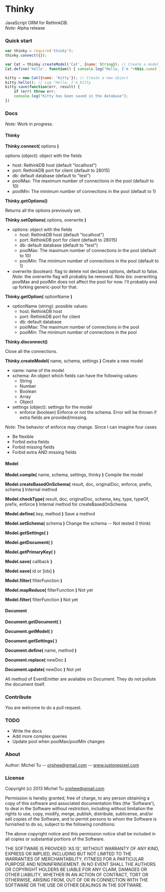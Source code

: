 # Thinky

JavaScript ORM for RethinkDB.  
_Note_: Alpha release

### Quick start 

```javascript
var thinky = require('thinky');
thinky.connect({});

var Cat = thinky.createModel('Cat', {name: String}); // Create a model
Cat.define('hello', function() { console.log("Hello, I'm "+this.name) }); // Create custom methods

kitty = new Cat({name: 'Kitty'}); // Create a new object
kitty.hello(); // Log "Hello, I'm Kitty
kitty.save(function(err, result) {
    if (err) throw err;
    console.log("Kitty has been saved in the database");
})
```

### Docs
_Note_: Work in progress. 

#### Thinky

__Thinky.connect(__ options __)__

options (object): object with the fields
- host: RethinkDB host (default "localhost")
- port: RethinkDB port for client (default to 28015)
- db: default database (default to "test")
- poolMax: The maximum number of connections in the pool (default to 10)
- poolMin: The minimum number of connections in the pool (default to 1)


__Thinky.getOptions()__  

Returns all the options previously set.


__Thinky.setOptions(__ options, overwrite __)__

- options: object with the fields
    - host: RethinkDB host (default "localhost")
    - port: RethinkDB port for client (default to 28015)
    - db: default database (default to "test")
    - poolMax: The maximum number of connections in the pool (default to 10)
    - poolMin: The minimum number of connections in the pool (default to 1)
- overwrite (boolean): flag to delete not declared options, default to false.
_Note_: the overwrite flag will probably be removed.
_Note bis_: overwriting poolMax and poolMin does not affect the pool for now. I'll probably end
up forking generic-pool for that.

__Thinky.getOption(__ optionName __)__

- optionName (string): possible values:
    - host: RethinkDB host
    - port: RethinkDB port for client
    - db: default database
    - poolMax: The maximum number of connections in the pool
    - poolMin: The minimum number of connections in the pool


__Thinky.disconnect()__

Close all the connections.

__Thinky.createModel(__ name, schema, settings __)__
Create a new model
- name: name of the model
- schema: An object which fields can have the following values:
    - String
    - Number
    - Boolean
    - Array
    - Object
- settings (object): settings for the model
    - enforce (boolean)
    Enforce or not the schema. Error will be thrown if extra fields are provided/missing.

_Note_: The behavior of enforce may change. Since I can imagine four cases
- Be flexible
- Forbid extra fields
- Forbid missing fields
- Forbid extra AND missing fields

#### Model
__Model.comple(__ name, schema, settings, thinky __)__
Compile the model

__Model.createBasedOnSchema(__ result, doc, originalDoc, enforce, prefix, schema __)__
Internal method


__Model.checkType(__ result, doc, originalDoc, schema, key, type, typeOf, prefix, enforce __)__
Internal method for createBasedOnSchema


__Model.define(__ key, method __)__
Save a method

__Model.setSchema(__ schema __)__
Change the schema -- Not tested (I think)


__Model.getSettings(__  __)__

__Model.getDocument(__  __)__

__Model.getPrimaryKey(__  __)__

__Model.save(__ callback  __)__

__Model.save(__ id or [ids]  __)__

__Model.filter(__ filterFunction  __)__

__Model.mapReduce(__ filterFunction  __)__
Not yet

__Model.filter(__ filterFunction  __)__
Not yet

#### Document

__Document.getDocument(__  __)__

__Document.getModel(__  __)__

__Document.getSettings(__  __)__

__Document.define(__ name, method  __)__

__Document.replace(__ newDoc  __)__

__Document.update(__ newDoc  __)__
Not yet

All method of EventEmitter are available on Document. They do not pollute the document itself.

### Contribute
You are welcome to do a pull request.


### TODO
- Write the docs
- Add more complex queries
- Update pool when poolMax/poolMin changes

### About
Author: Michel Tu -- orphee@gmail.com -- www.justonepixel.com

### License
Copyright (c) 2013 Michel Tu <orphee@gmail.com>

Permission is hereby granted, free of charge, to any person obtaining a copy of this
software and associated documentation files (the 'Software'), to deal in the Software
without restriction, including without limitation the rights to use, copy, modify, merge,
publish, distribute, sublicense, and/or sell copies of the Software, and to permit
persons to whom the Software is furnished to do so, subject to the following conditions:

The above copyright notice and this permission notice shall be included in all copies or
substantial portions of the Software.

THE SOFTWARE IS PROVIDED 'AS IS', WITHOUT WARRANTY OF ANY KIND, EXPRESS OR IMPLIED,
INCLUDING BUT NOT LIMITED TO THE WARRANTIES OF MERCHANTABILITY, FITNESS FOR A PARTICULAR
PURPOSE AND NONINFRINGEMENT. IN NO EVENT SHALL THE AUTHORS OR COPYRIGHT HOLDERS BE LIABLE
FOR ANY CLAIM, DAMAGES OR OTHER LIABILITY, WHETHER IN AN ACTION OF CONTRACT, TORT OR
OTHERWISE, ARISING FROM, OUT OF OR IN CONNECTION WITH THE SOFTWARE OR THE USE OR OTHER
DEALINGS IN THE SOFTWARE.
